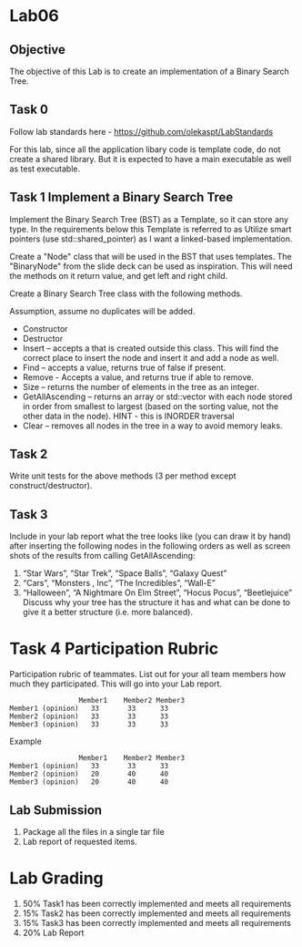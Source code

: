 # Lab06

## Objective
The objective of this Lab is to create an implementation of a Binary Search Tree.

## Task 0
Follow lab standards here - https://github.com/olekaspt/LabStandards

For this lab, since all the application libary code is template code, do not create a shared library.  But it is expected to have a main executable as well as test executable.

## Task 1  Implement a Binary Search Tree

Implement the Binary Search Tree (BST) as a Template, so it can store any type.  In the requirements below this Template is referred to as <ITEM>
Utilize smart pointers (use std::shared_pointer) as I want a linked-based implementation.

Create a "Node" class that will be used in the BST that uses templates.  The "BinaryNode" from the slide deck can be used as inspiration.  This will need the methods on it return value, and get left and right child.

Create a Binary Search Tree class with the following methods.

Assumption, assume no duplicates will be added.

*  Constructor
*  Destructor
*  Insert – accepts a <ITEM> that is created outside this class.  This will find the correct place to insert the node and insert it and add a node as well.
*  Find – accepts a value, returns true of false if present.
*  Remove - Accepts a value, and returns true if able to remove.
*  Size – returns the number of elements in the tree as an integer.
*  GetAllAscending – returns an array or std::vector with each node stored in order from smallest to largest (based on the sorting value, not the other data in the node).  HINT - this is INORDER traversal
*  Clear – removes all nodes in the tree in a way to avoid memory leaks.

## Task 2

Write unit tests for the above methods (3 per method except construct/destructor).  

## Task 3
Include in your lab report what the tree looks like (you can draw it by hand) after inserting the following nodes in the following orders as well as screen shots of the results from calling GetAllAscending:
1.	“Star Wars”, “Star Trek”, “Space Balls”, “Galaxy Quest”
1.	“Cars”, “Monsters , Inc”, “The Incredibles”, “Wall-E”
1.	“Halloween”, “A Nightmare On Elm Street”, “Hocus Pocus”, “Beetlejuice”
Discuss why your tree has the structure it has and what can be done to give it a better structure (i.e. more balanced).

# Task 4 Participation Rubric


Participation rubric of teammates.  List out for your all team members how much they participated.  This will go into your Lab report.
```
	             Member1	Member2	Member3
Member1 (opinion)	33	     33	     33
Member2 (opinion)	33	     33	     33
Member3 (opinion)	33	     33	     33
```			
			
Example 			
```
	             Member1	Member2	Member3
Member1 (opinion)	33	     33	     33
Member2 (opinion)	20	     40	     40
Member3 (opinion)	20	     40	     40
```

## Lab Submission

1. Package all the files in a single tar file 
1. Lab report of requested items.

# Lab Grading
1. 50% Task1 has been correctly implemented and meets all requirements
1. 15% Task2 has been correctly implemented and meets all requirements
1. 15% Task3 has been correctly implemented and meets all requirements
3. 20% Lab Report


